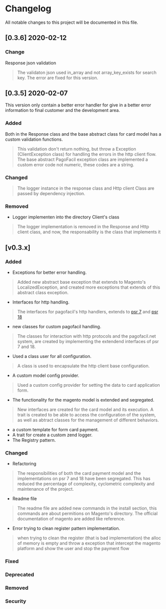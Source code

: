 # Changelog

All notable changes to this project will be documented in this file.

## [0.3.6] 2020-02-12
### Change
Response json validation
> The validaton json used in_array and not array_key_exists for search key. The error are fixed for this version.

## [0.3.5] 2020-02-07
This version only contain a better error handler for give in a better error information to final customer and the
development area.
### Added
Both in the Response class and the base abstract class for card model has a custom validation functions.
> This validation don't return nothing, but throw a Exception (ClientException class) for handling the errors in the http client flow.
> The base abstract PagoFacil exception class are implemented a custom error code not numeric, these codes are a string.
### Changed
> The logger instance in the response class and Http client Class are passed by dependency injection.
### Removed
- Logger implementen into the directory Client's class
> The logger implementation is removed in the Response and Http client class, and now, the responsability is 
> the class that implements it

## [v0.3.x]
### Added
- Exceptions for better error handling.
> Added new abstract base exception that extends to Magento's LocalizedException, and created more exceptions that
> extends of this abstract class exception.
- Interfaces for http handling.
> The interfaces for pagofacil's http handlers, extends to [psr 7] and [psr 18]
- new classes for custom pagofacil handling.
> The classes for interaction with http protocols and the pagofacil.net system, are created by implementing the extendend
> interfaces of psr 7 and 18.
- Used a class user for all configuration.
> A class is used to encapsulate the http client base configuration.
- A custom model config provider.
> Used a custom config provider for setting the data to card application form.
- The functionality for the magento model is extended and segregated.
> New interfaces are created for the card model and its execution.
>  A trait is created to be able to access the configuration of the system, 
> as well as abtract classes for the management of different behaviors.
- a custom template for form card payment.
- A trait for create a custom zend logger.
- The Registry pattern.
### Changed
- Refactoring

> The responsibilities of both the card payment model and the implementations on psr 7 and 18 have been segregated. 
> This has reduced the percentage of complexity, cyclometric complexity and maintenance of the project.
- Readme file
> The readme file are added new commands in the install section, this commands are about permitions on 
> Magento's directory. 
> The official documentation of magento are added like reference.
- Error trying to clean register pattern implementation.
> when trying to clean the register (that is bad implementation) the alloc of
> memory is empty and throw a exception that intercept the magento platform
> and show the user and stop the payment flow
### Fixed
### Deprecated
### Removed
### Security

[psr 7]: https://www.php-fig.org/psr/psr-7/
[psr 18]: https://www.php-fig.org/psr/psr-18/
